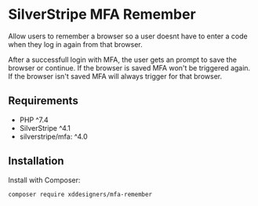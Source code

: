 # SilverStripe MFA Remember

Allow users to remember a browser so a user doesnt have to enter a code when they log in again from that browser.

After a successfull login with MFA, the user gets an prompt to save the browser or continue. If the browser is saved MFA won't be triggered again. If the browser isn't saved MFA will always trigger for that browser.

## Requirements

* PHP ^7.4
* SilverStripe ^4.1
* silverstripe/mfa: ^4.0

## Installation

Install with Composer:

```bash
composer require xddesigners/mfa-remember
```
